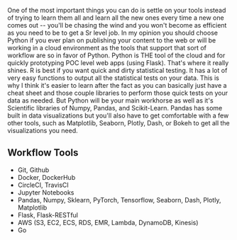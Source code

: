One of the most important things you can do is settle on your tools instead of trying to learn them all and learn all the new ones every time a new one comes out -- you'll be chasing the wind and you won't become as efficient as you need to be to get a Sr level job. In my opinion you should choose Python if you ever plan on publishing your content to the web or will be working in a cloud environment as the tools that support that sort of workflow are so in favor of Python. Python is THE tool of the cloud and for quickly prototyping POC level web apps (using Flask). That's where it really shines. R is best if you want quick and dirty statistical testing. It has a lot of very easy functions to output all the statistical tests on your data. This is why I think it's easier to learn after the fact as you can basically just have a cheat sheet and those couple libraries to perform those quick tests on your data as needed. But Python will be your main workhorse as well as it's Scientific libraries of Numpy, Pandas, and Scikit-Learn. Pandas has some built in data visualizations but you'll also have to get comfortable with a few other tools, such as Matplotlib, Seaborn, Plotly, Dash, or Bokeh to get all the visualizations you need.

## Workflow Tools
- Git, Github
- Docker, DockerHub
- CircleCI, TravisCI
- Jupyter Notebooks
- Pandas, Numpy, Sklearn, PyTorch, Tensorflow, Seaborn, Dash, Plotly, Matplotlib
- Flask, Flask-RESTful
- AWS (S3, EC2, ECS, RDS, EMR, Lambda, DynamoDB, Kinesis)
- Go
